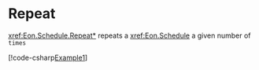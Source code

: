 ﻿# Repeat

<xref:Eon.Schedule.Repeat*> repeats a <xref:Eon.Schedule> a given number of
`times`

[!code-csharp[Example1](../../../Eon.Tests/Examples/RepeatTests.cs#Example1)]
